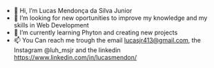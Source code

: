 - 👋 Hi, I’m Lucas Mendonça da Silva Junior
- 👀 I’m looking for new oportunities to improve my knowledge and my skills in Web Development
- 🌱 I’m currently learning Phyton and creating new projects
- 📫 You Can reach me trough the email lucasjr413@gmail.com, the Instagram @luh_msjr and the linkedin https://www.linkedin.com/in/lucasmendon/

<!---
LucasMend0n/LucasMend0n is a ✨ special ✨ repository because its `README.md` (this file) appears on your GitHub profile.
You can click the Preview link to take a look at your changes.
--->
